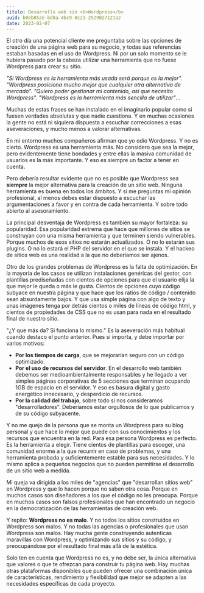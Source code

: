 ```yaml
---
titulo: Desarrollo web sin <b>Wordpress</b>
uuid: b0eb852e-bd8a-4bc9-8c21-2529027121a2
date: 2023-02-07
---
```


El otro día una potencial cliente me preguntaba sobre las opciones de creación de una página web para su negocio, y todas sus referencias estaban basadas en el uso de Wordpress. Ni por un solo momento se le hubiera pasado por la cabeza utilizar una herramienta que no fuese Wordpress para crear su sitio.

_"Si Wordpress es la herramienta más usada será porque es la mejor". "Wordpress posiciona mucho mejor que cualquier otra alternativa de mercado". "Quiero poder gestionar mi contenido, así que necesito Wordpress". "Wordpress es la herramienta más sencilla de utilizar"_...

Muchas de estas frases se han instalado en el imaginario popular como si fuesen verdades absolutas y que nadie cuestiona. Y en muchas ocasiones la gente no está ni siquiera dispuesta a escuchar correcciones a esas aseveraciones, y mucho menos a valorar alternativas.

En mi entorno muchos compañeros afirman que yo odio Wordpress. Y no es cierto. Wordpress es una herramienta más. No considero que sea la mejor, pero evidentemente tiene bondades y entre ellas la masiva comunidad de usuarios es la más importante. Y eso es siempre un factor a tener en cuenta.

Pero debería resultar evidente que no es posible que Wordpress sea <b>siempre</b> la mejor alternativa para la creación de un sitio web. Ninguna herramienta es buena en todos los ámbitos. Y si me preguntas mi opinión profesional, al menos debes estar dispuesto a escuchar las argumentaciones a favor y en contra de cada herramienta. Y sobre todo abierto al asesoramiento.

La principal desventaja de Wordpress es también su mayor fortaleza: su popularidad. Esa popularidad extrema que hace que millones de sitios se construyan con una misma herramienta y que terminen siendo vulnerables. Porque muchos de esos sitios no estarán actualizados. O no lo estarán sus plugins. O no lo estará el PHP del servidor en el que se instala. Y el hackeo de sitios web es una realidad a la que no deberíamos ser ajenos.

Otro de los grandes problemas de Wordpress es la falta de optimización. En la mayoría de los casos se utilizan instalaciones genéricas del gestor, con plantillas prediseñadas con cientos de opciones para que el usuario elija la que mejor le queda o más le gusta. Cientos de opciones cuyo código subyace en nuestra página y que hace que los ratios de código / contenido sean absurdamente bajos. Y que usa simple página con algo de texto y unas imágenes tenga por detrás cientos o miles de líneas de código html, y cientos de propiedades de CSS que no es usan para nada en el resultado final de nuestro sitio.

"¿Y que más da? Si funciona lo mismo." Es la aseveración más habitual cuando destaco el punto anterior. Pues si importa, y debe importar por varios motivos:

- **Por los tiempos de carga**, que se mejorarían seguro con un código optimizado.
- **Por el uso de recursos del servidor**. En el desarrollo web también debemos ser medioambientalmente responsables y he llegado a ver simples páginas corporativas de 5 secciones que terminan ocupando 1GB de espacio en el servidor. Y eso es basura digital y gasto energético innecesario, y desperdicio de recursos.
- **Por la calidad del trabajo**, sobre todo si nos consideramos "desarrolladores". Deberíamos estar orgullosos de lo que publicamos y de su código subyacente.

Y no me quejo de la persona que se monta un Wordpress para su blog personal y que hace lo mejor que puede con sus conocimientos y los recursos que encuentra en la red. Para esa persona Wordpress es perfecto. Es la herramienta a elegir. Tiene cientos de plantillas para escoger, una comunidad enorme a la que recurrir en caso de problemas, y una herramienta probada y suficientemente estable para sus necesidades. Y lo mismo aplica a pequeños negocios que no pueden permitirse el desarrollo de un sitio web a medida.

Mi queja va dirigida a los miles de "agencias" que "desarrollan sitios web" en Wordpress y que lo hacen porque no saben otra cosa. Porque en muchos casos son diseñadores a los que el código no les preocupa. Porque en muchos casos son falsos profesionales que han encontrado un negocio en la democratización de las herramientas de creación web.

Y repito: <b>Wordpress no es malo</b>. Y no todos los sitios construidos en Wordpress son malos. Y no todas las agencias o profesionales que usan Wordpress son malos. Hay mucha gente construyendo autenticas maravillas con Wordpress, y optimizando sus sitios y su código, y preocupándose por el resultado final más allá de la estética.

Solo ten en cuenta que Wordpress no es, y no debe ser, la única alternativa que valores o que te ofrezcan para construir tu página web. Hay muchas otras plataformas disponibles que pueden ofrecer una combinación única de características, rendimiento y flexibilidad que mejor se adapten a las necesidades específicas de cada proyecto.
